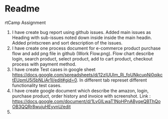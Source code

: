 # Readme
rtCamp Assignment
1. I have create bug report using github issues. Added main issues as Heading with sub-issues noted down inside inside the main headin. Added printscreen and sort description of the issues. 
2. I have create one process document for e-commerce product purchase flow and add png file in github (Work Flow.png). Flow chart describe login, search product, select product, add to cart product, checkout process with payment method. 
3. I have create Test cases in google sheet https://docs.google.com/spreadsheets/d/12zIUUlm_Rj_foUNkcupNi0qikctEUpmU5i5bNLiAr1I/edit#gid=0. In different tab represet different functionality test cases. 
4. I have create google document which describe the amazon, login, purchase product, order history and invoice with screenshot. Link : https://docs.google.com/document/d/1LvGILwaT1NoHPnAByqeQBThQoOB3QQRr8wujuHEyvnU/edit
5. 
